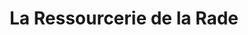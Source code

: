 ---
title: "La Ressourcerie de la Rade"
url: /toulon/la-ressourcerie-de-la-rade-avenue-commandant-jean-loste/
shop: charité
---